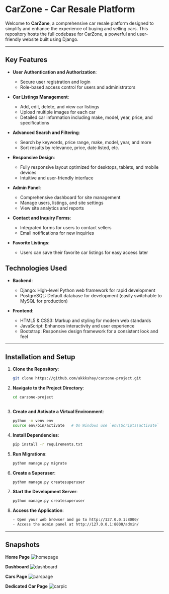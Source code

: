 # CarZone - Car Resale Platform

Welcome to **CarZone**, a comprehensive car resale platform designed to simplify and enhance the experience of buying and selling cars. This repository hosts the full codebase for CarZone, a powerful and user-friendly website built using Django.

___

## Key Features

- **User Authentication and Authorization**:
  - Secure user registration and login
  - Role-based access control for users and administrators

- **Car Listings Management**:
  - Add, edit, delete, and view car listings
  - Upload multiple images for each car
  - Detailed car information including make, model, year, price, and specifications

- **Advanced Search and Filtering**:
  - Search by keywords, price range, make, model, year, and more
  - Sort results by relevance, price, date listed, etc.

- **Responsive Design**:
  - Fully responsive layout optimized for desktops, tablets, and mobile devices
  - Intuitive and user-friendly interface

- **Admin Panel**:
  - Comprehensive dashboard for site management
  - Manage users, listings, and site settings
  - View site analytics and reports

- **Contact and Inquiry Forms**:
  - Integrated forms for users to contact sellers
  - Email notifications for new inquiries

- **Favorite Listings**:
  - Users can save their favorite car listings for easy access later

## Technologies Used

- **Backend**:
  - Django: High-level Python web framework for rapid development
  - PostgreSQL: Default database for development (easily switchable to MySQL for production)
  
- **Frontend**:
  - HTML5 & CSS3: Markup and styling for modern web standards
  - JavaScript: Enhances interactivity and user experience
  - Bootstrap: Responsive design framework for a consistent look and feel

___

## Installation and Setup

1. **Clone the Repository**:
   ```bash
   git clone https://github.com/akkkshay/carzone-project.git

2. **Navigate to the Project Directory**:
   ```bash
   cd carzone-project
  
3. **Create and Activate a Virtual Environment**:
   ```bash
   python -m venv env
   source env/bin/activate   # On Windows use `env\Scripts\activate`

4. **Install Dependencies**:
   ```bash
   pip install -r requirements.txt

5. **Run Migrations**:
   ```bash
   python manage.py migrate

6. **Create a Superuser**:
   ```bash
   python manage.py createsuperuser

7. **Start the Development Server**:
   ```bash
   python manage.py createsuperuser

8. **Access the Application**:
   ```bash
   - Open your web browser and go to http://127.0.0.1:8000/
   - Access the admin panel at http://127.0.0.1:8000/admin/

___

## Snapshots
**Home Page**
![homepage](https://github.com/user-attachments/assets/56565f06-d96a-4eaa-9c73-9d70b0c9a5bc)

**Dashboard**
![dashboard](https://github.com/user-attachments/assets/b1d4d64e-3282-430b-8882-94854908cb88)

**Cars Page**
![carspage](https://github.com/user-attachments/assets/7bf7fe20-43e4-48b6-95a0-22baae5d9022)

**Dedicated Car Page**
![carpic](https://github.com/user-attachments/assets/ea3cb0f6-3d01-41e8-bd0f-763c7364c781)

